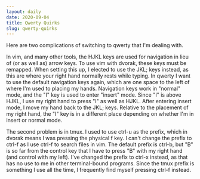 ```yaml
---
layout: daily
date: 2020-09-04
title: Qwerty Quirks
slug: qwerty-quirks
---
```


Here are two complications of switching to qwerty that I'm dealing with.

In vim, and many other tools, the HJKL keys are used for navigation in lieu of (or as well as) arrow keys.
To use vim with dvorak, these keys must be remapped. When setting this up, I elected to use the JKL; keys
instead, as this are where your right hand normally rests while typing. In qwerty I want to use the default
navigation keys again, which are one space to the left of where I'm used to placing my hands.
Navigation keys work in "normal" mode, and the "I" key is used to enter "insert" mode. Since "I" is above
HJKL, I use my right hand to press "I" as well as HJKL. After entering insert mode, I move my hand back
to the JKL; keys. Relative to the placement of my right hand, the "I" key is in a different place depending
on whether I'm in insert or normal mode.

The second problem is in tmux. I used to use ctrl-u as the prefix, which in dvorak means I was pressing
the physical f key. I can't change the prefix to ctrl-f as I use ctrl-f to search files in vim.
The default prefix is ctrl-b, but "B" is so far from the control key that I have to press "B" with my
right hand (and control with my left). I've changed the prefix to ctrl-x instead, as that has no use
to me in other terminal-bound programs. Since the tmux prefix is something I use all the time, I frequently
find myself pressing ctrl-f instead.
